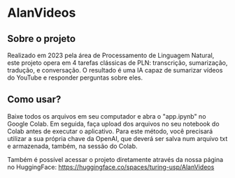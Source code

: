 # AlanVideos

## Sobre o projeto
Realizado em 2023 pela área de Processamento de Linguagem Natural, este projeto opera em 4 tarefas clássicas de PLN: transcrição, sumarização, tradução, e conversação. O resultado é uma IA capaz de sumarizar vídeos do YouTube e responder perguntas sobre eles.


## Como usar?
Baixe todos os arquivos em seu computador e abra o "app.ipynb" no Google Colab. Em seguida, faça upload dos arquivos no seu notebook do Colab antes de executar o aplicativo. Para este método, você precisará utilizar a sua própria chave da OpenAI, que deverá ser salva num arquivo txt e armazenada, também, na sessão do Colab.

Também é possível acessar o projeto diretamente através da nossa página no HuggingFace: https://huggingface.co/spaces/turing-usp/AlanVideos
